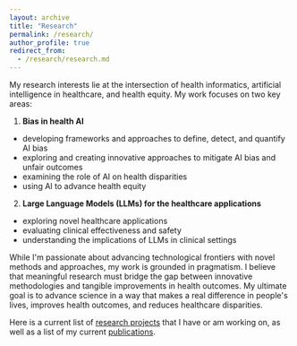 ```yaml
---
layout: archive
title: "Research"
permalink: /research/
author_profile: true
redirect_from: 
  - /research/research.md
---
```


My research interests lie at the intersection of health informatics, artificial intelligence in healthcare, and health equity. My work focuses on two key areas:

1. **Bias in health AI** 
  - developing frameworks and approaches to define, detect, and quantify AI bias
  - exploring and creating innovative approaches to mitigate AI bias and unfair outcomes
  - examining the role of AI on health disparities
  - using AI to advance health equity

2. **Large Language Models (LLMs) for the healthcare applications** 
  - exploring novel healthcare applications
  - evaluating clinical effectiveness and safety
  - understanding the implications of LLMs in clinical settings

While I'm passionate about advancing technological frontiers with novel methods and approaches, my work is grounded in pragmatism. I believe that meaningful research must bridge the gap between innovative methodologies and tangible improvements in health outcomes. My ultimate goal is to advance science in a way that makes a real difference in people's lives, improves health outcomes, and reduces healthcare disparities.

Here is a current list of [research projects](/) that I have or am working on, as well as a list of my current [publications](/research/publications/).